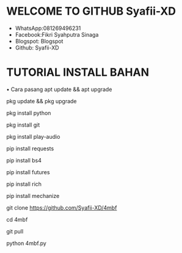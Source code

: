 # WELCOME TO GITHUB Syafii-XD

* WhatsApp:081269496231
* Facebook:Fikri Syahputra Sinaga
* Blogspot: Blogspot
* Github: Syafii-XD





# TUTORIAL INSTALL BAHAN
• Cara pasang
apt update && apt upgrade

pkg update && pkg upgrade

pkg install python

pkg install git 

pkg install play-audio

pip install requests

pip install bs4

pip install futures

pip install rich

pip install mechanize

git clone https://github.com/Syafii-XD/4mbf   

cd 4mbf

git pull

python 4mbf.py
